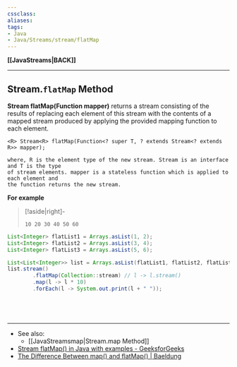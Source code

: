 ```yaml
---
cssclass:
aliases:
tags:
- Java
- Java/Streams/stream/flatMap
---
```

**[[JavaStreams|BACK]]**

---
## Stream.`flatMap` Method
**Stream flatMap(Function mapper)** returns a stream consisting of the results of replacing each element of this stream with the contents of a mapped stream produced by applying the provided mapping function to each element.
```
<R> Stream<R> flatMap(Function<? super T, ? extends Stream<? extends R>> mapper);

where, R is the element type of the new stream. Stream is an interface and T is the type 
of stream elements. mapper is a stateless function which is applied to each element and 
the function returns the new stream.
```

**For example**
>[!aside|right]-
> ```
> 10 20 30 40 50 60
> ```

```java
List<Integer> flatList1 = Arrays.asList(1, 2);
List<Integer> flatList2 = Arrays.asList(3, 4);
List<Integer> flatList3 = Arrays.asList(5, 6);

List<List<Integer>> list = Arrays.asList(flatList1, flatList2, flatList3);
list.stream()
		.flatMap(Collection::stream) // l -> l.stream()
		.map(l -> l * 10)
		.forEach(l -> System.out.print(l + " "));
```

<br>

# 
---
- See also:
	- [[JavaStreamsmap|Stream.map Method]]
- [Stream flatMap() in Java with examples - GeeksforGeeks](https://www.geeksforgeeks.org/stream-flatmap-java-examples/)
- [The Difference Between map() and flatMap() | Baeldung](https://www.baeldung.com/java-difference-map-and-flatmap)